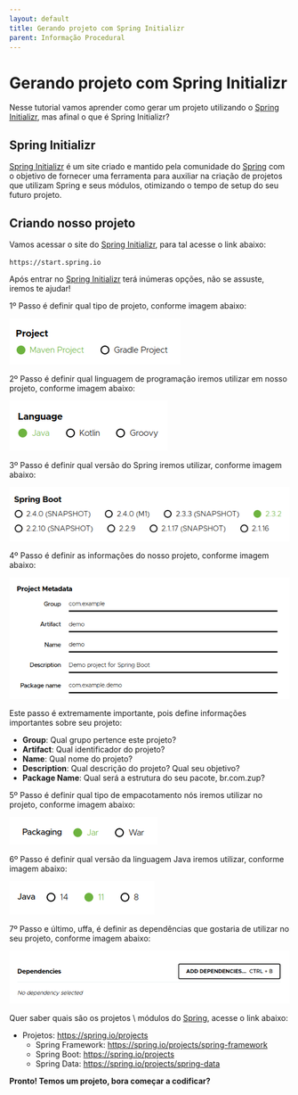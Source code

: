 ```yaml
---
layout: default
title: Gerando projeto com Spring Initializr 
parent: Informação Procedural
---
```

# Gerando projeto com Spring Initializr

Nesse tutorial vamos aprender como gerar um projeto utilizando o [Spring Initializr](https://start.spring.io/), 
mas afinal o que é Spring Initializr?

## Spring Initializr

[Spring Initializr](https://start.spring.io/) é um site criado e mantido pela comunidade do [Spring](https://spring.io/) 
com o objetivo de fornecer uma ferramenta para auxiliar na criação de projetos que utilizam Spring e seus módulos, 
otimizando o tempo de setup do seu futuro projeto.

## Criando nosso projeto

Vamos acessar o site do [Spring Initializr](https://start.spring.io/), para tal acesse o link abaixo:

`https://start.spring.io`

Após entrar no [Spring Initializr](https://start.spring.io/) terá inúmeras opções, não se assuste, iremos te ajudar!

1º Passo é definir qual tipo de projeto, conforme imagem abaixo:

![alt text](/assets/images/spring-001.png "Spring Initializr")

2º Passo é definir qual linguagem de programação iremos utilizar em nosso projeto, conforme imagem abaixo:

![alt text](/assets/images/spring-002.png "Spring Initializr")

3º Passo é definir qual versão do Spring iremos utilizar, conforme imagem abaixo:

![alt text](/assets/images/spring-003.png "Spring Initializr")

4º Passo é definir as informações do nosso projeto, conforme imagem abaixo:

![alt text](/assets/images/spring-004.png "Spring Initializr")

Este passo é extremamente importante, pois define informações importantes sobre seu projeto:

- **Group**: Qual grupo pertence este projeto?
- **Artifact**: Qual identificador do projeto?
- **Name**: Qual nome do projeto?
- **Description**: Qual descrição do projeto? Qual seu objetivo?
- **Package Name**: Qual será a estrutura do seu pacote, br.com.zup?

5º Passo é definir qual tipo de empacotamento nós iremos utilizar no projeto, conforme imagem abaixo:

![alt text](/assets/images/spring-005.png "Spring Initializr")

6º Passo é definir qual versão da linguagem Java iremos utilizar, conforme imagem abaixo:

![alt text](/assets/images/spring-006.png "Spring Initializr")

7º Passo e último, uffa, é definir as dependências que gostaria de utilizar no seu projeto, conforme imagem abaixo:

![alt text](/assets/images/spring-007.png "Spring Initializr")

Quer saber quais são os projetos \ módulos do [Spring](https://spring.io/), acesse o link abaixo:

- Projetos: https://spring.io/projects
    - Spring Framework: https://spring.io/projects/spring-framework
    - Spring Boot: https://spring.io/projects
    - Spring Data: https://spring.io/projects/spring-data
    
**Pronto! Temos um projeto, bora começar a codificar?**
